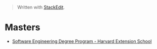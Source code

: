 


> Written with [StackEdit](https://stackedit.io/).

# Masters

- [Software Engineering Degree Program - Harvard Extension School]([https://www.extension.harvard.edu/academics/graduate-degrees/software-engineering-degree?gclid=CjwKCAiA1fnxBRBBEiwAVUouUrMSretVlDKcr3x4dDNolzyCY3sGZd5W1SQby9PfsJ5fRov9dAAAYxoCO70QAvD_BwE](https://www.extension.harvard.edu/academics/graduate-degrees/software-engineering-degree?gclid=CjwKCAiA1fnxBRBBEiwAVUouUrMSretVlDKcr3x4dDNolzyCY3sGZd5W1SQby9PfsJ5fRov9dAAAYxoCO70QAvD_BwE))
<!--stackedit_data:
eyJoaXN0b3J5IjpbLTkzNDc1Njg1XX0=
-->
